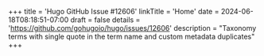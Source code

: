+++
title = 'Hugo GitHub Issue #12606'
linkTitle = 'Home'
date = 2024-06-18T08:18:51-07:00
draft = false
details = 'https://github.com/gohugoio/hugo/issues/12606'
description = "Taxonomy terms with single quote in the term name and custom metadata duplicates"
+++
